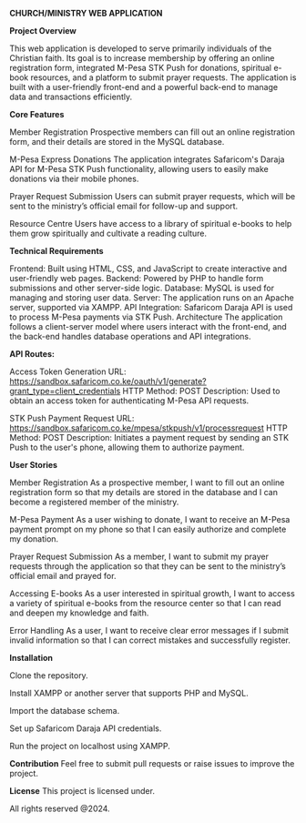 **CHURCH/MINISTRY WEB APPLICATION**

**Project Overview**


This web application is developed to serve primarily individuals of the Christian faith. Its goal is to increase membership by offering an online registration form, integrated M-Pesa STK Push for donations, spiritual e-book resources, and a platform to submit prayer requests. The application is built with a user-friendly front-end and a powerful back-end to manage data and transactions efficiently.

**Core Features**


Member Registration
Prospective members can fill out an online registration form, and their details are stored in the MySQL database.

M-Pesa Express Donations
The application integrates Safaricom's Daraja API for M-Pesa STK Push functionality, allowing users to easily make donations via their mobile phones.

Prayer Request Submission
Users can submit prayer requests, which will be sent to the ministry’s official email for follow-up and support.

Resource Centre
Users have access to a library of spiritual e-books to help them grow spiritually and cultivate a reading culture.

**Technical Requirements**


Frontend: Built using HTML, CSS, and JavaScript to create interactive and user-friendly web pages.
Backend: Powered by PHP to handle form submissions and other server-side logic.
Database: MySQL is used for managing and storing user data.
Server: The application runs on an Apache server, supported via XAMPP.
API Integration: Safaricom Daraja API is used to process M-Pesa payments via STK Push.
Architecture
The application follows a client-server model where users interact with the front-end, and the back-end handles database operations and API integrations.

**API Routes:**


Access Token Generation
URL: https://sandbox.safaricom.co.ke/oauth/v1/generate?grant_type=client_credentials
HTTP Method: POST
Description: Used to obtain an access token for authenticating M-Pesa API requests.

STK Push Payment Request
URL: https://sandbox.safaricom.co.ke/mpesa/stkpush/v1/processrequest
HTTP Method: POST
Description: Initiates a payment request by sending an STK Push to the user's phone, allowing them to authorize payment.

**User Stories**


Member Registration
As a prospective member, I want to fill out an online registration form so that my details are stored in the database and I can become a registered member of the ministry.

M-Pesa Payment
As a user wishing to donate, I want to receive an M-Pesa payment prompt on my phone so that I can easily authorize and complete my donation.

Prayer Request Submission
As a member, I want to submit my prayer requests through the application so that they can be sent to the ministry’s official email and prayed for.

Accessing E-books
As a user interested in spiritual growth, I want to access a variety of spiritual e-books from the resource center so that I can read and deepen my knowledge and faith.

Error Handling
As a user, I want to receive clear error messages if I submit invalid information so that I can correct mistakes and successfully register.


**Installation**


Clone the repository.


Install XAMPP or another server that supports PHP and MySQL.


Import the database schema.


Set up Safaricom Daraja API credentials.


Run the project on localhost using XAMPP.

**Contribution**
Feel free to submit pull requests or raise issues to improve the project.

**License**
This project is licensed under.

All rights reserved @2024.

